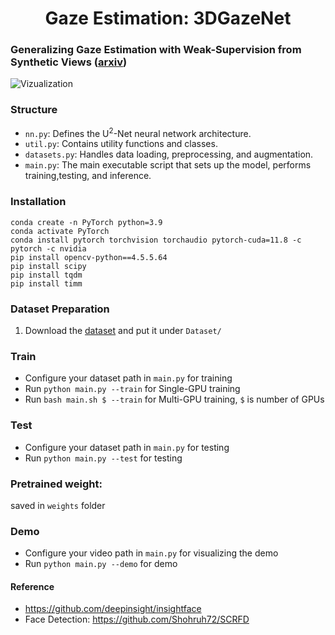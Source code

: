 <p align="center">  
  <h1 align="center">Gaze Estimation: 3DGazeNet</h1>

### Generalizing Gaze Estimation with Weak-Supervision from Synthetic Views ([arxiv](https://arxiv.org/abs/2212.02997))
![Vizualization](https://github.com/Shohruh72/3DGazeNet/blob/master/demo/demo.gif)

### Structure

- `nn.py`: Defines the U<sup>2</sup>-Net neural network architecture.
- `util.py`: Contains utility functions and classes.
- `datasets.py`: Handles data loading, preprocessing, and augmentation.
- `main.py`: The main executable script that sets up the model, performs training,testing, and inference.

### Installation

```
conda create -n PyTorch python=3.9
conda activate PyTorch
conda install pytorch torchvision torchaudio pytorch-cuda=11.8 -c pytorch -c nvidia
pip install opencv-python==4.5.5.64
pip install scipy
pip install tqdm
pip install timm
```

### Dataset Preparation
1. Download the [dataset](https://drive.google.com/file/d/1erYIoTCbXk1amofJ6yTGhbpmsovWrrva/view?usp=sharing) and put it under ``Dataset/``

### Train

* Configure your dataset path in `main.py` for training
* Run `python main.py --train` for Single-GPU training
* Run `bash main.sh $ --train` for Multi-GPU training, `$` is number of GPUs

### Test

* Configure your dataset path in `main.py` for testing
* Run `python main.py --test` for testing

### Pretrained weight:
saved in `weights` folder

### Demo
* Configure your video path in `main.py` for visualizing the demo
* Run `python main.py --demo` for demo

#### Reference
* https://github.com/deepinsight/insightface
* Face Detection: https://github.com/Shohruh72/SCRFD
